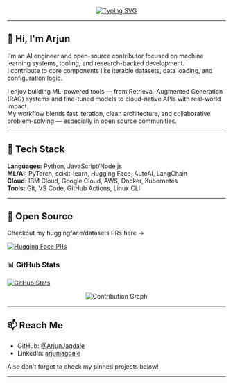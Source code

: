 <div align="center">

[![Typing SVG](https://readme-typing-svg.demolab.com?font=Fira+Code&weight=700&size=25&pause=1000&color=7AA2F7&center=true&vCenter=true&width=500&lines=I+am+an+AI+Engineer)](https://git.io/typing-svg)

</div>

---

## 👋 Hi, I'm Arjun

I'm an AI engineer and open-source contributor focused on machine learning systems, tooling, and research-backed development.  
I contribute to core components like iterable datasets, data loading, and configuration logic.

I enjoy building ML-powered tools — from Retrieval-Augmented Generation (RAG) systems and fine-tuned models to cloud-native APIs with real-world impact.  
My workflow blends fast iteration, clean architecture, and collaborative problem-solving — especially in open source communities.

---

## 🧰 Tech Stack

**Languages:** Python, JavaScript/Node.js  
**ML/AI:** PyTorch, scikit-learn, Hugging Face, AutoAI, LangChain  
**Cloud:** IBM Cloud, Google Cloud, AWS, Docker, Kubernetes  
**Tools:** Git, VS Code, GitHub Actions, Linux CLI  

---

## 🚀 Open Source
Checkout my huggingface/datasets PRs here ->

[![Hugging Face PRs](https://img.shields.io/badge/HuggingFace-My%20Pull%20Requests-7aa2f7?logo=github&logoColor=white&labelColor=1a1b26)](https://github.com/huggingface/datasets/pulls?q=is%3Apr+author%3AArjunJagdale)

### 📊 GitHub Stats
[![GitHub Stats](https://github-readme-stats.vercel.app/api?username=ArjunJagdale&show_icons=true&theme=tokyonight&hide=stars,prs_reviewed,issues,contribs,discussions,followers&custom_title=Arjun+Jagdale's+GitHub+Stats)](https://github.com/ArjunJagdale)

<div align="center">
<img src="https://github-readme-activity-graph.vercel.app/graph?username=ArjunJagdale&theme=tokyo-night&bg_color=0d1117&color=7aa2f7&line=7aa2f7&point=ffffff&hide_border=true&area=true&custom_title=Contribution%20Graph" alt="Contribution Graph" />
</div>

---

## 📫 Reach Me
- GitHub: [@ArjunJagdale](https://github.com/ArjunJagdale)
- LinkedIn: [arjunjagdale](https://linkedin.com/in/arjun-jagdale)

Also don't forget to check my pinned projects below!

---
